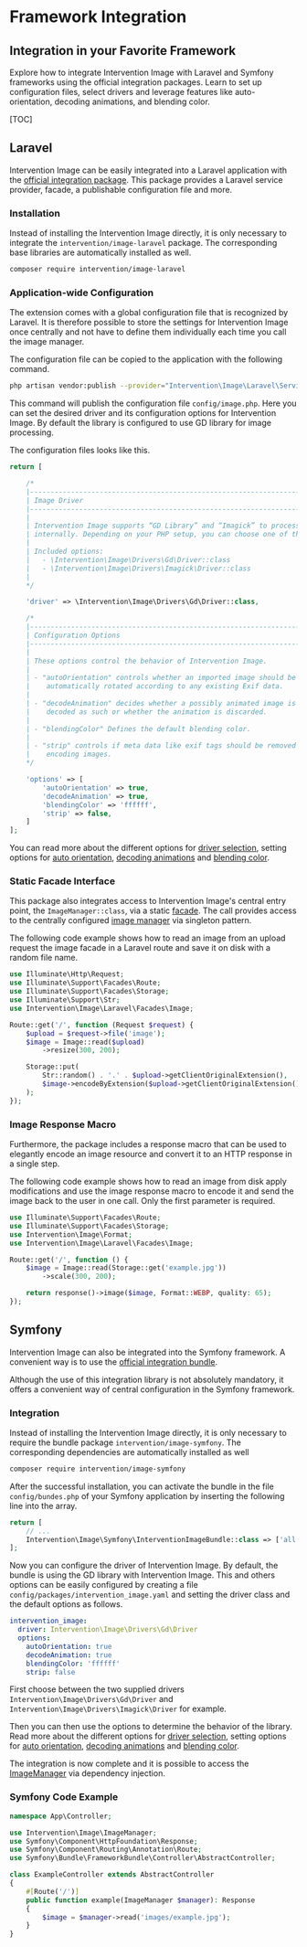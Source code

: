 # Framework Integration
## Integration in your Favorite Framework
Explore how to integrate Intervention Image with Laravel and Symfony frameworks using the official integration packages. Learn to set up configuration files, select drivers and leverage features like auto-orientation, decoding animations, and blending color.

[TOC]

## Laravel

Intervention Image can be easily integrated into a Laravel application with the
[official integration package](https://github.com/Intervention/image-laravel). This package
provides a Laravel service provider, facade, a publishable configuration
file and more.

### Installation

Instead of installing the Intervention Image directly, it is only necessary to integrate
the `intervention/image-laravel` package. The corresponding base libraries are automatically
installed as well.

```bash
composer require intervention/image-laravel
```

### Application-wide Configuration

The extension comes with a global configuration file that is recognized by
Laravel. It is therefore possible to store the settings for Intervention Image
once centrally and not have to define them individually each time you call the
image manager.

The configuration file can be copied to the application with the following command.

```bash
php artisan vendor:publish --provider="Intervention\Image\Laravel\ServiceProvider"
```

This command will publish the configuration file `config/image.php`. Here you
can set the desired driver and its configuration options for Intervention
Image. By default the library is configured to use GD library for image
processing.

The configuration files looks like this.

```php
return [

    /*
    |--------------------------------------------------------------------------
    | Image Driver
    |--------------------------------------------------------------------------
    |
    | Intervention Image supports “GD Library” and “Imagick” to process images
    | internally. Depending on your PHP setup, you can choose one of them.
    |
    | Included options:
    |   - \Intervention\Image\Drivers\Gd\Driver::class
    |   - \Intervention\Image\Drivers\Imagick\Driver::class
    |
    */

    'driver' => \Intervention\Image\Drivers\Gd\Driver::class,

    /*
    |--------------------------------------------------------------------------
    | Configuration Options
    |--------------------------------------------------------------------------
    |
    | These options control the behavior of Intervention Image.
    |
    | - "autoOrientation" controls whether an imported image should be
    |    automatically rotated according to any existing Exif data.
    |
    | - "decodeAnimation" decides whether a possibly animated image is
    |    decoded as such or whether the animation is discarded.
    |
    | - "blendingColor" Defines the default blending color.
    |
    | - "strip" controls if meta data like exif tags should be removed when
    |    encoding images.
    */

    'options' => [
        'autoOrientation' => true,
        'decodeAnimation' => true,
        'blendingColor' => 'ffffff',
        'strip' => false,
    ]
];
```

You can read more about the different options for
[driver selection](/v3/basics/configuration-drivers#driver-selection), setting options for 
[auto orientation](/v3/modifying/effects#image-orientation-according-to-exif-data), 
[decoding animations](/v3/modifying/animations) and 
[blending color](/v3/basics/colors#transparency).

### Static Facade Interface

This package also integrates access to Intervention Image's central entry
point, the `ImageManager::class`, via a static [facade](https://laravel.com/docs/11.x/facades). The call provides access to the
centrally configured [image manager](/v3/basics/instantiation) via singleton pattern.

The following code example shows how to read an image from an upload request
the image facade in a Laravel route and save it on disk with a random file
name.

```php
use Illuminate\Http\Request;
use Illuminate\Support\Facades\Route;
use Illuminate\Support\Facades\Storage;
use Illuminate\Support\Str;
use Intervention\Image\Laravel\Facades\Image;

Route::get('/', function (Request $request) {
    $upload = $request->file('image');
    $image = Image::read($upload)
        ->resize(300, 200);

    Storage::put(
        Str::random() . '.' . $upload->getClientOriginalExtension(),
        $image->encodeByExtension($upload->getClientOriginalExtension(), quality: 70)
    );
});
```

### Image Response Macro

Furthermore, the package includes a response macro that can be used to
elegantly encode an image resource and convert it to an HTTP response in a
single step.

The following code example shows how to read an image from disk apply
modifications and use the image response macro to encode it and send the image
back to the user in one call. Only the first parameter is required.

```php
use Illuminate\Support\Facades\Route;
use Illuminate\Support\Facades\Storage;
use Intervention\Image\Format;
use Intervention\Image\Laravel\Facades\Image;

Route::get('/', function () {
    $image = Image::read(Storage::get('example.jpg'))
        ->scale(300, 200);

    return response()->image($image, Format::WEBP, quality: 65);
});
```

## Symfony

Intervention Image can also be integrated into the Symfony framework. A convenient way is to
use the [official integration bundle](https://github.com/Intervention/image-symfony).

Although the use of this integration library is not absolutely mandatory, it
offers a convenient way of central configuration in the Symfony framework.

### Integration

Instead of installing the Intervention Image directly, it is only necessary to require the
bundle package `intervention/image-symfony`. The corresponding dependencies 
are automatically installed as well

```bash
composer require intervention/image-symfony
```

After the successful installation, you can activate the bundle in the file
`config/bundes.php` of your Symfony application by inserting the following 
line into the array.

```php
return [
    // ...
    Intervention\Image\Symfony\InterventionImageBundle::class => ['all' => true],
];
```

Now you can configure the driver of Intervention Image. By default, the bundle
is using the GD library with Intervention Image. This and others options can be
easily configured by creating a file `config/packages/intervention_image.yaml`
and setting the driver class and the default options as follows. 

```yaml
intervention_image:
  driver: Intervention\Image\Drivers\Gd\Driver
  options:
    autoOrientation: true
    decodeAnimation: true
    blendingColor: 'ffffff'
    strip: false
```

First choose between the two supplied drivers `Intervention\Image\Drivers\Gd\Driver` and
`Intervention\Image\Drivers\Imagick\Driver` for example.

Then you can then use the options to determine the behavior of the library. Read more about the different options for
[driver selection](/v3/basics/configuration-drivers#driver-selection), setting options for 
[auto orientation](/v3/modifying/effects#image-orientation-according-to-exif-data), 
[decoding animations](/v3/modifying/animations) and 
[blending color](/v3/basics/colors#transparency).

The integration is now complete and it is possible to access the
[ImageManager](/v3/basics/instantiation) via dependency injection.

### Symfony Code Example

```php
namespace App\Controller;

use Intervention\Image\ImageManager;
use Symfony\Component\HttpFoundation\Response;
use Symfony\Component\Routing\Annotation\Route;
use Symfony\Bundle\FrameworkBundle\Controller\AbstractController;

class ExampleController extends AbstractController
{
    #[Route('/')]
    public function example(ImageManager $manager): Response
    {
        $image = $manager->read('images/example.jpg');
    }
}
```
